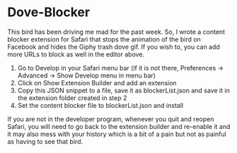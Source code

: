 # Dove-Blocker

This bird has been driving me mad for the past week. So, I wrote a content blocker extension for Safari that stops the animation of the bird on Facebook and hides the Giphy trash dove gif. If you wish to, you can add more URLs to block as well in the editor above.

1. Go to Develop in your Safari menu bar (if it is not there, Preferences -> Advanced -> Show Develop menu in menu bar)
2. Click on Show Extension Builder and add an extension
3. Copy this JSON snippet to a file, save it as blockerList.json and save it in the extension folder created in step 2
4. Set the content blocker file to blockerList.json and install

If you are not in the developer program, whenever you quit and reopen Safari, you will need to go back to the extension builder and re-enable it and it may also mess with your history which is a bit of a pain but not as painful as having to see that bird.
